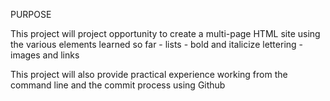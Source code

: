 PURPOSE

This project will project opportunity to create a multi-page HTML site using the
various elements learned so far
    - lists
    - bold and italicize lettering
    - images and links 

This project will also provide practical experience working from the command line 
and the commit process using Github
